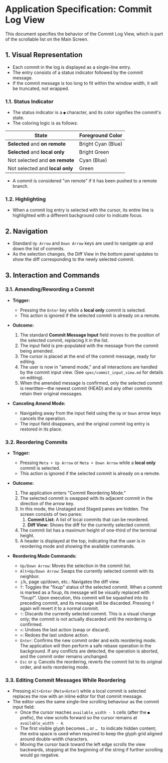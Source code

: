 # Application Specification: Commit Log View

This document specifies the behavior of the Commit Log View, which is part of the scrollable list on the Main Screen.

## 1. Visual Representation

- Each commit in the log is displayed as a single-line entry.
- The entry consists of a status indicator followed by the commit message.
- If the commit message is too long to fit within the window width, it will be truncated, not wrapped.

### 1.1. Status Indicator

- The status indicator is a `●` character, and its color signifies the commit's state.
- The coloring logic is as follows:

| State                                 | Foreground Color |
| ------------------------------------- | ---------------- |
| **Selected** and **on remote**        | Bright Cyan (Blue) |
| **Selected** and **local only**       | Bright Green       |
| Not selected and **on remote**        | Cyan (Blue)        |
| Not selected and **local only**       | Green              |

- A commit is considered "on remote" if it has been pushed to a remote branch.

### 1.2. Highlighting

- When a commit log entry is selected with the cursor, its entire line is highlighted with a different background color to indicate focus.

## 2. Navigation

- Standard `Up Arrow` and `Down Arrow` keys are used to navigate up and down the list of commits.
- As the selection changes, the Diff View in the bottom panel updates to show the diff corresponding to the newly selected commit.

## 3. Interaction and Commands

### 3.1. Amending/Rewording a Commit

- **Trigger:**
  - Pressing the `Enter` key while a **local only** commit is selected.
  - This action is ignored if the selected commit is already on a remote.

- **Outcome:**
  1.  The standard **Commit Message Input** field moves to the position of the selected commit, replacing it in the list.
  2.  The input field is pre-populated with the message from the commit being amended.
  3.  The cursor is placed at the end of the commit message, ready for editing.
  4.  The user is now in "amend mode," and all interactions are handled by the commit input view. (See `spec/commit_input_view.md` for details on editing).
  5.  When the amended message is confirmed, only the selected commit is rewritten—the newest commit (HEAD) and any other commits retain their original messages.

- **Canceling Amend Mode:**
  - Navigating away from the input field using the `Up` or `Down` arrow keys cancels the operation.
  - The input field disappears, and the original commit log entry is restored in its place.

### 3.2. Reordering Commits

- **Trigger:**
  - Pressing `Meta + Up Arrow` or `Meta + Down Arrow` while a **local only** commit is selected.
  - This action is ignored if the selected commit is already on a remote.

- **Outcome:**
  1.  The application enters "Commit Reordering Mode."
  2.  The selected commit is swapped with its adjacent commit in the direction of the arrow key.
  3.  In this mode, the Unstaged and Staged panes are hidden. The screen consists of two panes:
      1.  **Commit List:** A list of local commits that can be reordered.
      2.  **Diff View:** Shows the diff for the currently selected commit.
  4.  The commit list has a maximum height of one-third of the terminal height.
  5.  A header is displayed at the top, indicating that the user is in reordering mode and showing the available commands.

- **Reordering Mode Commands:**
  - `Up/Down Arrow`: Moves the selection in the commit list.
  - `Alt+Up/Down Arrow`: Swaps the currently selected commit with its neighbor.
  - `j`/`k`, page up/down, etc.: Navigates the diff view.
  - `f`: Toggles the "fixup" status of the selected commit. When a commit is marked as a fixup, its message will be visually replaced with "fixup!". Upon execution, this commit will be squashed into its preceding commit, and its message will be discarded. Pressing `f` again will revert it to a normal commit.
  - `!`: Discards the currently selected commit. This is a visual change only; the commit is not actually discarded until the reordering is confirmed.
  - `<`: Undoes the last action (swap or discard).
  - `>`: Redoes the last undone action.
  - `Enter`: Confirms the new commit order and exits reordering mode. The application will then perform a safe rebase operation in the background. If any conflicts are detected, the operation is aborted, and the commit order remains unchanged.
  - `Esc` or `q`: Cancels the reordering, reverts the commit list to its original order, and exits reordering mode.

### 3.3. Editing Commit Messages While Reordering

- Pressing `Alt+Enter` (`Meta+Enter`) while a local commit is selected replaces the row with an inline editor for that commit message.
- The editor uses the same single-line scrolling behaviour as the commit input field:
  - Once the cursor reaches `available_width - 5` cells (after the ` ● ` prefix), the view scrolls forward so the cursor remains at `available_width - 4`.
  - The first visible glyph becomes `…` or `… ` to indicate hidden content; the extra space is used when required to keep the glyph grid aligned around double-width characters.
  - Moving the cursor back toward the left edge scrolls the view backwards, stopping at the beginning of the string if further scrolling would go negative.
